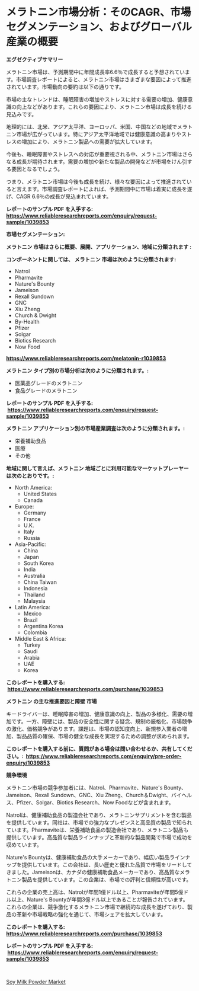 <p><h1>メラトニン市場分析：そのCAGR、市場セグメンテーション、およびグローバル産業の概要</h1></p><p><strong>エグゼクティブサマリー</strong></p>
<p><p>メラトニン市場は、予測期間中に年間成長率6.6％で成長すると予想されています。市場調査レポートによると、メラトニン市場はさまざまな要因によって推進されています。市場動向の要約は以下の通りです。</p><p>市場の主なトレンドは、睡眠障害の増加やストレスに対する需要の増加、健康意識の向上などがあります。これらの要因により、メラトニン市場は成長を続ける見込みです。</p><p>地理的には、北米、アジア太平洋、ヨーロッパ、米国、中国などの地域でメラトニン市場が広がっています。特にアジア太平洋地域では健康意識の高まりやストレスの増加により、メラトニン製品への需要が拡大しています。</p><p>今後も、睡眠障害やストレスへの対応が重要視される中、メラトニン市場はさらなる成長が期待されます。需要の増加や新たな製品の開発などが市場をけん引する要因となるでしょう。</p><p>つまり、メラトニン市場は今後も成長を続け、様々な要因によって推進されていると言えます。市場調査レポートによれば、予測期間中に市場は着実に成長を遂げ、CAGR 6.6％の成長が見込まれています。</p></p>
<p><strong>レポートのサンプル PDF を入手する: <a href="https://www.reliableresearchreports.com/enquiry/request-sample/1039853">https://www.reliableresearchreports.com/enquiry/request-sample/1039853</a></strong></p>
<p><strong>市場セグメンテーション:</strong></p>
<p><strong> メラトニン 市場はさらに概要、展開、アプリケーション、地域に分類されます :</strong></p>
<p><strong>コンポーネントに関しては、 メラトニン 市場は次のように分類されます: &nbsp;</strong></p>
<p><ul><li>Natrol</li><li>Pharmavite</li><li>Nature's Bounty</li><li>Jameison</li><li>Rexall Sundown</li><li>GNC</li><li>Xiu Zheng</li><li>Church & Dwight</li><li>By-Health</li><li>Pfizer</li><li>Solgar</li><li>Biotics Research</li><li>Now Food</li></ul></p>
<p><strong><a href="https://www.reliableresearchreports.com/melatonin-r1039853">https://www.reliableresearchreports.com/melatonin-r1039853</a></strong></p>
<p><strong> メラトニン タイプ別の市場分析は次のように分類されます。:</strong></p>
<p><ul><li>医薬品グレードのメラトニン</li><li>食品グレードのメラトニン</li></ul></p>
<p><strong>レポートのサンプル PDF を入手する: &nbsp;<a href="https://www.reliableresearchreports.com/enquiry/request-sample/1039853">https://www.reliableresearchreports.com/enquiry/request-sample/1039853</a></strong></p>
<p><strong> メラトニン アプリケーション別の市場産業調査は次のように分類されます。:</strong></p>
<p><ul><li>栄養補助食品</li><li>医療</li><li>その他</li></ul></p>
<p><strong>地域に関して言えば、メラトニン 地域ごとに利用可能なマーケットプレーヤーは次のとおりです。:</strong></p>
<p><ul>
    <li>
        North America:
        <ul>
            <li>United States</li>
            <li>Canada</li>
        </ul>
    </li>
    <li>
        Europe:
        <ul>
            <li>Germany</li>
            <li>France</li>
            <li>U.K.</li>
            <li>Italy</li>
            <li>Russia</li>
        </ul>
    </li>
    <li>
        Asia-Pacific:
        <ul>
            <li>China</li>
            <li>Japan</li>
            <li>South Korea</li>
            <li>India</li>
            <li>Australia</li>
            <li>China Taiwan</li>
            <li>Indonesia</li>
            <li>Thailand</li>
            <li>Malaysia</li>
        </ul>
    </li>
    <li>
        Latin America:
        <ul>
            <li>Mexico</li>
            <li>Brazil</li>
            <li>Argentina Korea</li>
            <li>Colombia</li>
        </ul>
    </li>
    <li>
        Middle East & Africa:
        <ul>
            <li>Turkey</li>
            <li>Saudi</li>
            <li>Arabia</li>
            <li>UAE</li>
            <li>Korea</li>
        </ul>
    </li>
    </ul></p>
<p><strong>このレポートを購入する: &nbsp;<a href="https://www.reliableresearchreports.com/purchase/1039853">https://www.reliableresearchreports.com/purchase/1039853</a></strong></p>
<p><strong>メラトニン の主な推進要因と障壁 市場</strong></p>
<p><p>キードライバーは、睡眠障害の増加、健康意識の向上、製品の多様化、需要の増加です。一方、障壁には、製品の安全性に関する疑念、規制の厳格化、市場競争の激化、価格競争があります。課題は、市場の認知度向上、新規参入業者の増加、製品品質の確保、市場の健全な成長を実現するための調整が求められます。</p></p>
<p><strong>このレポートを購入する前に、質問がある場合は問い合わせるか、共有してください。:&nbsp; <a href="https://www.reliableresearchreports.com/enquiry/pre-order-enquiry/1039853">https://www.reliableresearchreports.com/enquiry/pre-order-enquiry/1039853</a></strong></p>
<p><strong>競争環境</strong></p>
<p><p>メラトニン市場の競争参加者には、Natrol、Pharmavite、Nature's Bounty、Jameison、Rexall Sundown、GNC、Xiu Zheng、Church＆Dwight、バイヘルス、Pfizer、Solgar、Biotics Research、Now Foodなどが含まれます。</p><p>Natrolは、健康補助食品の製造会社であり、メラトニンサプリメントを含む製品を提供しています。同社は、市場での強力なプレゼンスと高品質の製品で知られています。Pharmaviteは、栄養補助食品の製造会社であり、メラトニン製品も提供しています。高品質な製品ラインナップと革新的な製品開発で市場で成功を収めています。</p><p>Nature's Bountyは、健康補助食品の大手メーカーであり、幅広い製品ラインナップを提供しています。この会社は、長い歴史と優れた品質で市場をリードしてきました。Jameisonは、カナダの健康補助食品メーカーであり、高品質なメラトニン製品を提供しています。この企業は、市場での評判と信頼性が高いです。</p><p>これらの企業の売上高は、Natrolが年間1億ドル以上、Pharmaviteが年間5億ドル以上、Nature's Bountyが年間3億ドル以上であることが報告されています。これらの企業は、競争激化するメラトニン市場で継続的な成長を遂げており、製品の革新や市場戦略の強化を通じて、市場シェアを拡大しています。</p></p>
<p><strong>このレポートを購入する: &nbsp; <a href="https://www.reliableresearchreports.com/purchase/1039853">https://www.reliableresearchreports.com/purchase/1039853</a></strong></p>
<p><strong>レポートのサンプル PDF を入手する: &nbsp;<a href="https://www.reliableresearchreports.com/enquiry/request-sample/1039853">https://www.reliableresearchreports.com/enquiry/request-sample/1039853</a></strong><strong></strong></p>
<p>&nbsp;</p>
<p><p><a href="https://changeable-paste-463.notion.site/Soy-Milk-Powder-Market-Exploring-Market-Share-Market-Trends-and-Future-Growth-ac45b2da545742f4bf235df975f4ef1e">Soy Milk Powder Market</a></p></p>